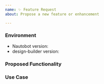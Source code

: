 ```yaml
---
name: ✨ Feature Request
about: Propose a new feature or enhancement

---
```


### Environment
* Nautobot version:  <!-- Example: 1.2.0 -->
* design-builder version:  <!-- Example: 0.1.0 -->

<!--
    Describe in detail the new functionality you are proposing.
-->
### Proposed Functionality

<!--
    Convey an example use case for your proposed feature. Write from the
    perspective of a user who would benefit from the proposed
    functionality and describe how.
--->
### Use Case

